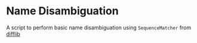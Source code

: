 # Name Disambiguation

A script to perform basic name disambiguation using `SequenceMatcher` from [difflib](https://docs.python.org/3/library/difflib.html)
